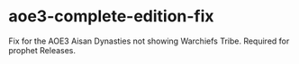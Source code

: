 # aoe3-complete-edition-fix
Fix for the AOE3 Aisan Dynasties not showing Warchiefs Tribe. Required for prophet Releases.
